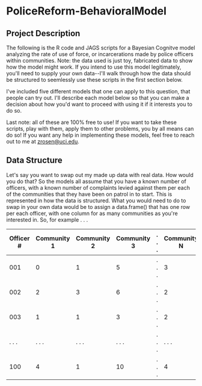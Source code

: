 # PoliceReform-BehavioralModel
## Project Description
The following is the R code and JAGS scripts for a Bayesian Cognitve model analyzing the rate of use of force, or incarcerations made by police officers within communities. Note: the data used is just toy, fabricated data to show how the model might work. If you intend to use this model legitimately, you'll need to supply your own data--I'll walk through how the data should be structured to seemlessly use these scripts in the first section below.  

I've included five different models that one can apply to this question, that people can try out. I'll describe each model below so that you can make a decision about how you'd want to proceed with using it if it interests you to do so.

Last note: all of these are 100% free to use! If you want to take these scripts, play with them, apply them to other problems, you by all means can do so! If you want any help in implementing these models, feel free to reach out to me at zrosen@uci.edu.

## Data Structure
Let's say you want to swap out my made up data with real data. How would you do that? So the models all assume that you have a known number of officers, with a known number of complaints levied against them per each of the communities that they have been on patrol in to start. This is represented in how the data is structured. What you would need to do to swap in your own data would be to assign a data.frame() that has one row per each officer, with one column for as many communities as you're interested in. So, for example . . . 

| Officer #   | Community 1 | Community 2 | Community 3 | . . . | Community N |
|-------------|-------------|-------------|-------------|-------|-------------|
| 001         | 0           | 1           | 5           | . . . | 3           |
| 002         | 2           | 3           | 6           | . . . | 2           |
| 003         | 1           | 1           | 3           | . . . | 2           |
| . . .       | . . .       |  . . .      | . . .       | . . . | . . .       |
| 100         | 4           | 1           | 10          | . . . | 4           |
